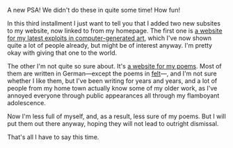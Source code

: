 A new PSA! We didn't do these in quite some time! How fun!

In this third installment I just want to tell you that I added two new
subsites to my website, now linked to from my homepage. The first one is [a
website for my latest exploits in computer-generated art](https://veitheller.de/art),
which I've now shown quite a lot of people already, but might be of interest
anyway. I'm pretty okay with giving that one to the world.

The other I'm not quite so sure about. It's [a website for my
poems](https://veitheller.de/poems). Most of them are written in German—except
the poems in [felt](https://veitheller.de/poems/felt.html)—, and I'm not sure
whether I like them, but I've been writing for years and years, and a lot of
people from my home town actually know some of my older work, as I've annoyed
everyone through public appearances all through my flamboyant adolescence.

Now I'm less full of myself, and, as a result, less sure of my poems.
But I will put them out there anyway, hoping they will not lead to outright
dismissal.

That's all I have to say this time.
